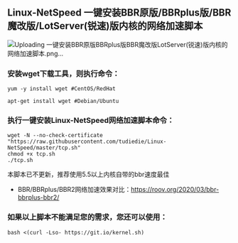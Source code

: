 ## Linux-NetSpeed 一键安装BBR原版/BBRplus版/BBR魔改版/LotServer(锐速)版内核的网络加速脚本

![Uploading 一键安装BBR原版BBRplus版BBR魔改版LotServer(锐速)版内核的网络加速脚本.png…]()


### 安装wget下载工具，则执行命令：
```
yum -y install wget #CentOS/RedHat
```
```
apt-get install wget #Debian/Ubuntu
```
### 执行一键安装Linux-NetSpeed网络加速脚本命令：
```
wget -N --no-check-certificate "https://raw.githubusercontent.com/tudiedie/Linux-NetSpeed/master/tcp.sh"
chmod +x tcp.sh
./tcp.sh
```
本脚本已不更新，推荐使用5.5以上内核自带的bbr速度最佳
- BBR/BBRplus/BBR2网络加速效果对比：https://roov.org/2020/03/bbr-bbrplus-bbr2/
### 如果以上脚本不能满足您的需求，您还可以使用：
```
bash <(curl -Lso- https://git.io/kernel.sh)
```
